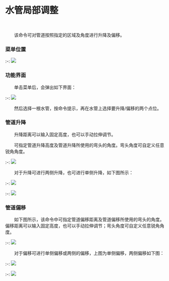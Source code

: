 #  水管局部调整
<br/>

&emsp;&emsp;该命令可对管道按照指定的区域及角度进行升降及偏移。

### 菜单位置

:-: ![](.topwrite/assets/image_1658995249666.png)

### 功能界面

&emsp;&emsp;单击菜单后，会弹出如下界面：

:-: ![](.topwrite/assets/image_1658996390594.png)

&emsp;&emsp;然后选择一根水管，按命令提示，再在水管上选择要升降/偏移的两个点位。

### 管道升降

&emsp;&emsp;升降距离可以输入固定高度，也可以手动拉伸调节。

&emsp;&emsp;可指定管道升降高度及管道升降所使用的弯头的角度。弯头角度可自定义任意锐角角度。

:-: ![](.topwrite/assets/image_1658996795907.png)

&emsp;&emsp;对于升降可进行两侧升降，也可进行单侧升降，如下图所示：

:-:  ![](.topwrite/assets/image_1658996817190.png)

:-: ![](.topwrite/assets/image_1658996980546.png)



### 管道偏移

&emsp;&emsp;如下图所示，该命令中可指定管道偏移距离及管道偏移所使用的弯头的角度。偏移距离可以输入固定高度，也可以手动拉伸调节；弯头角度可自定义任意锐角角度。

:-: ![](.topwrite/assets/image_1658997190315.png)

&emsp;&emsp;对于偏移可进行单侧偏移或两侧的偏移，上图为单侧偏移，两侧偏移如下图：

:-: ![](.topwrite/assets/image_1658997607169.png)

:-: ![](.topwrite/assets/image_1658997613672.png)








